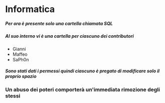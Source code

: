 # Informatica

##### Per ora è presente solo una cartella chiamata SQL

##### Al suo interno vi è una cartella per ciascuno dei contributori
- Gianni
- Maffeo
- SaPh0n

##### Sono stati dati i permessi quindi ciascuno è pregato di modificare solo il proprio spazio

### Un abuso dei poteri comporterà un'immediata rimozione degli stessi
